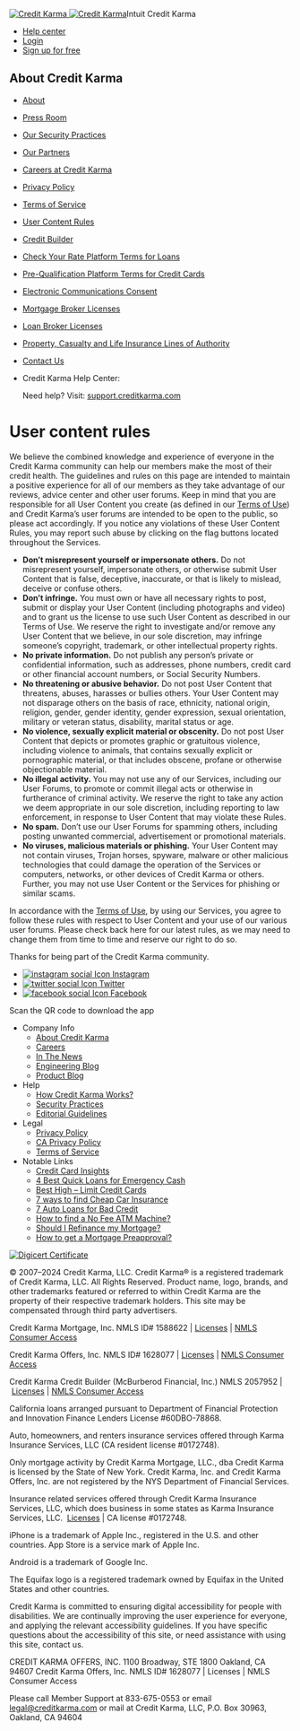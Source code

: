 [](https://www.intuit.com/)

[](https://turbotax.intuit.com/)[](https://creditkarma.com/)[](https://quickbooks.intuit.com/)[](https://mailchimp.com/)

  [![Credit Karma](https://creditkarma-cms.imgix.net/wp-content/themes/creditkarma/assets/images/creditkarma-intuit-logo.svg) ![Credit Karma](https://creditkarma-cms.imgix.net/wp-content/themes/creditkarma/assets/images/creditkarma-trademark.svg)](https://www.creditkarma.com/)Intuit Credit Karma

* [Help center](https://support.creditkarma.com/s)
* [Login](https://www.creditkarma.com/auth/logon)
* [Sign up for free](https://www.creditkarma.com/signup?headline=user-content-rules)

About Credit Karma
------------------

* [About](https://www.creditkarma.com/about)
* [Press Room](https://www.creditkarma.com/about/releases)
* [Our Security Practices](https://www.creditkarma.com/about/security)
* [Our Partners](https://www.creditkarma.com/about/partners)
* [Careers at Credit Karma](https://www.creditkarma.com/careers)
* [Privacy Policy](https://www.intuit.com/privacy/statement/)
* [Terms of Service](https://www.creditkarma.com/about/terms)
* [User Content Rules](https://www.creditkarma.com/about/rules)
* [Credit Builder](https://www.creditkarma.com/about/credit-builder)
* [Check Your Rate Platform Terms for Loans](https://www.creditkarma.com/about/checkyourrate-platform-authorization)
* [Pre-Qualification Platform Terms for Credit Cards](https://www.creditkarma.com/about/prequalification-platform-authorization-for-cc)
* [Electronic Communications Consent](https://www.creditkarma.com/about/electronic-communications-consent)
* [Mortgage Broker Licenses](https://www.creditkarma.com/about/home-loans-licenses)
* [Loan Broker Licenses](https://www.creditkarma.com/about/loan-licenses)
* [Property, Casualty and Life Insurance Lines of Authority](https://www.creditkarma.com/about/life-insurance-license)
* [Contact Us](https://support.creditkarma.com/s/)
* Credit Karma Help Center:
    
    Need help? Visit: [support.creditkarma.com](https://support.creditkarma.com/)
    

User content rules
==================

We believe the combined knowledge and experience of everyone in the Credit Karma community can help our members make the most of their credit health. The guidelines and rules on this page are intended to maintain a positive experience for all of our members as they take advantage of our reviews, advice center and other user forums. Keep in mind that you are responsible for all User Content you create (as defined in our [Terms of Use](https://www.creditkarma.com/about/terms)) and Credit Karma’s user forums are intended to be open to the public, so please act accordingly. If you notice any violations of these User Content Rules, you may report such abuse by clicking on the flag buttons located throughout the Services.

* **Don’t misrepresent yourself or impersonate others.** Do not misrepresent yourself, impersonate others, or otherwise submit User Content that is false, deceptive, inaccurate, or that is likely to mislead, deceive or confuse others.
* **Don’t infringe.** You must own or have all necessary rights to post, submit or display your User Content (including photographs and video) and to grant us the license to use such User Content as described in our Terms of Use. We reserve the right to investigate and/or remove any User Content that we believe, in our sole discretion, may infringe someone’s copyright, trademark, or other intellectual property rights.
* **No private information.** Do not publish any person’s private or confidential information, such as addresses, phone numbers, credit card or other financial account numbers, or Social Security Numbers.
* **No threatening or abusive behavior.** Do not post User Content that threatens, abuses, harasses or bullies others. Your User Content may not disparage others on the basis of race, ethnicity, national origin, religion, gender, gender identity, gender expression, sexual orientation, military or veteran status, disability, marital status or age.
* **No violence, sexually explicit material or obscenity.** Do not post User Content that depicts or promotes graphic or gratuitous violence, including violence to animals, that contains sexually explicit or pornographic material, or that includes obscene, profane or otherwise objectionable material.
* **No illegal activity.** You may not use any of our Services, including our User Forums, to promote or commit illegal acts or otherwise in furtherance of criminal activity. We reserve the right to take any action we deem appropriate in our sole discretion, including reporting to law enforcement, in response to User Content that may violate these Rules.
* **No spam.** Don’t use our User Forums for spamming others, including posting unwanted commercial, advertisement or promotional materials.
* **No viruses, malicious materials or phishing.** Your User Content may not contain viruses, Trojan horses, spyware, malware or other malicious technologies that could damage the operation of the Services or computers, networks, or other devices of Credit Karma or others. Further, you may not use User Content or the Services for phishing or similar scams.

In accordance with the [Terms of Use](https://www.creditkarma.com/about/terms), by using our Services, you agree to follow these rules with respect to User Content and your use of our various user forums. Please check back here for our latest rules, as we may need to change them from time to time and reserve our right to do so.

Thanks for being part of the Credit Karma community.

[](https://www.intuit.com/)

[](https://turbotax.intuit.com/)[](https://creditkarma.com/)[](https://quickbooks.intuit.com/)[](https://mailchimp.com/)

*  [![instagram social Icon](https://creditkarma-cms.imgix.net/wp-content/themes/creditkarma/assets/images/social-instagram.svg) Instagram](https://www.instagram.com/creditkarma/)
*  [![twitter social Icon](https://creditkarma-cms.imgix.net/wp-content/themes/creditkarma/assets/images/social-twitter.svg) Twitter](https://www.twitter.com/CreditKarma)
*  [![facebook social Icon](https://creditkarma-cms.imgix.net/wp-content/themes/creditkarma/assets/images/social-facebook.svg) Facebook](https://www.facebook.com/CreditKarma)

Scan the QR code to download the app

[](https://creditkarma.app.link/WQfT0AFGgfb)[](https://creditkarma.app.link/WQfT0AFGgfb)

* Company Info
    * [About Credit Karma](https://www.creditkarma.com/about)
    * [Careers](https://www.creditkarma.com/careers)
    * [In The News](https://www.creditkarma.com/about/press)
    * [Engineering Blog](https://engineering.creditkarma.com/)
    * [Product Blog](https://product.creditkarma.com/)
* Help
    * [How Credit Karma Works?](https://www.creditkarma.com/faq/howitworks)
    * [Security Practices](https://www.creditkarma.com/about/security)
    * [Editorial Guidelines](https://www.creditkarma.com/advice/i/editorial-guidelines)
* Legal
    * [Privacy Policy](https://www.intuit.com/privacy/statement/)
    * [CA Privacy Policy](https://www.creditkarma.com/about/privacy-ca-20200101)
    * [Terms of Service](https://www.creditkarma.com/about/terms)
* Notable Links
    * [Credit Card Insights](https://www.creditkarma.com/credit-cards/insights)
    * [4 Best Quick Loans for Emergency Cash](https://www.creditkarma.com/personal-loans/i/quick-loans-fast-money)
    * [Best High – Limit Credit Cards](https://www.creditkarma.com/credit-cards/i/how-to-get-high-limit-credit-card)
    * [7 ways to find Cheap Car Insurance](https://www.creditkarma.com/auto/i/cheap-car-insurance)
    * [7 Auto Loans for Bad Credit](https://www.creditkarma.com/auto/i/auto-loans-for-bad-credit)
    * [How to find a No Fee ATM Machine?](https://www.creditkarma.com/savings/i/how-to-make-free-atm-withdrawals)
    * [Should I Refinance my Mortgage?](https://www.creditkarma.com/home-loans/i/when-is-refinancing-mortgage-worth-it)
    * [How to get a Mortgage Preapproval?](https://www.creditkarma.com/home-loans/i/mortgage-preapproval)

[![Digicert Certificate](https://creditkarma-cms.imgix.net/wp-content/themes/creditkarma/assets/images/digicert.png)](https://seal.digicert.com/seals/popup/?tag=0EscSmSQ&url=www.creditkarma.com&lang=en_US)

© 2007–2024 Credit Karma, LLC. Credit Karma® is a registered trademark of Credit Karma, LLC. All Rights Reserved. Product name, logo, brands, and other trademarks featured or referred to within Credit Karma are the property of their respective trademark holders. This site may be compensated through third party advertisers.

Credit Karma Mortgage, Inc. NMLS ID# 1588622 | [Licenses](https://www.creditkarma.com/about/home-loans-licenses) | [NMLS Consumer Access](http://www.nmlsconsumeraccess.org/EntityDetails.aspx/COMPANY/1588622)

Credit Karma Offers, Inc. NMLS ID# 1628077 | [Licenses](https://www.creditkarma.com/about/loan-licenses) | [NMLS Consumer Access](http://www.nmlsconsumeraccess.org/EntityDetails.aspx/COMPANY/1628077)

Credit Karma Credit Builder (McBurberod Financial, Inc.) NMLS 2057952 | [Licenses](https://www.creditkarma.com/about/credit-builder "Follow link") | [NMLS Consumer Access](https://www.nmlsconsumeraccess.org/EntityDetails.aspx/COMPANY/2057952 "Follow link")

California loans arranged pursuant to Department of Financial Protection and Innovation Finance Lenders License #60DBO-78868.

Auto, homeowners, and renters insurance services offered through Karma Insurance Services, LLC (CA resident license #0172748).

Only mortgage activity by Credit Karma Mortgage, LLC., dba Credit Karma is licensed by the State of New York. Credit Karma, Inc. and Credit Karma Offers, Inc. are not registered by the NYS Department of Financial Services.

Insurance related services offered through Credit Karma Insurance Services, LLC, which does business in some states as Karma Insurance Services, LLC.  [Licenses](https://www.creditkarma.com/about/life-insurance-license) | CA license #0172748.

iPhone is a trademark of Apple Inc., registered in the U.S. and other countries. App Store is a service mark of Apple Inc.

Android is a trademark of Google Inc.

The Equifax logo is a registered trademark owned by Equifax in the United States and other countries.

Credit Karma is committed to ensuring digital accessibility for people with disabilities. We are continually improving the user experience for everyone, and applying the relevant accessibility guidelines. If you have specific questions about the accessibility of this site, or need assistance with using this site, contact us.

CREDIT KARMA OFFERS, INC. 1100 Broadway, STE 1800 Oakland, CA 94607 Credit Karma Offers, Inc. NMLS ID# 1628077 | Licenses | NMLS Consumer Access

Please call Member Support at 833-675-0553 or email legal@creditkarma.com or mail at Credit Karma, LLC, P.O. Box 30963, Oakland, CA 94604

[](https://www.intuit.com/)

[](https://turbotax.intuit.com/)[](https://creditkarma.com/)[](https://quickbooks.intuit.com/)[](https://mailchimp.com/)